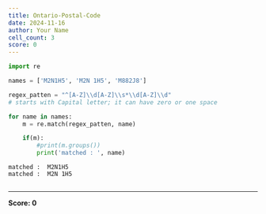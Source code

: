 ```yaml
---
title: Ontario-Postal-Code
date: 2024-11-16
author: Your Name
cell_count: 3
score: 0
---
```


```python
import re
```


```python
names = ['M2N1H5', 'M2N 1H5', 'M882J8']

regex_patten = "^[A-Z]\\d[A-Z]\\s*\\d[A-Z]\\d"
# starts with Capital letter; it can have zero or one space

for name in names:
    m = re.match(regex_patten, name)

    if(m):
        #print(m.groups())
        print('matched : ', name)
```

    matched :  M2N1H5
    matched :  M2N 1H5



```python

```


---
**Score: 0**
